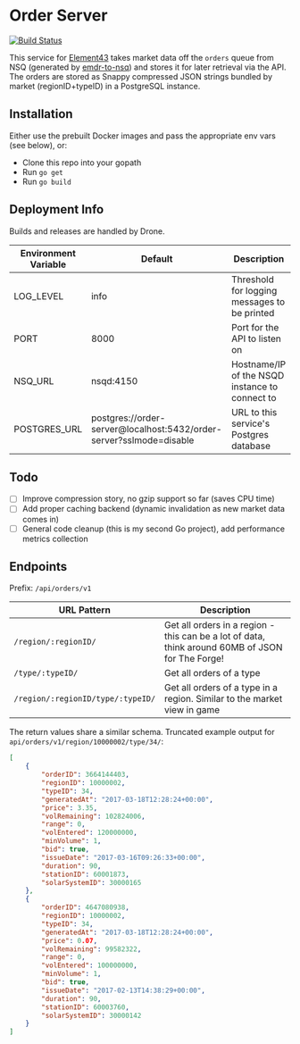 # Order Server
[![Build Status](https://drone.element-43.com/api/badges/EVE-Tools/order-server/status.svg)](https://drone.element-43.com/EVE-Tools/order-server)

This service for [Element43](https://element-43.com) takes market data off the `orders` queue from NSQ (generated by [emdr-to-nsq](gttps://github.com/EVE-Tools/emdr-to-nsq)) and stores it for later retrieval via the API. The orders are stored as Snappy compressed JSON strings bundled by market (regionID+typeID) in a PostgreSQL instance.

## Installation
Either use the prebuilt Docker images and pass the appropriate env vars (see below), or:

* Clone this repo into your gopath
* Run `go get`
* Run `go build`


## Deployment Info
Builds and releases are handled by Drone.

Environment Variable | Default | Description
--- | --- | ---
LOG_LEVEL | info | Threshold for logging messages to be printed
PORT | 8000 | Port for the API to listen on
NSQ_URL | nsqd:4150 | Hostname/IP of the NSQD instance to connect to
POSTGRES_URL| postgres://order-server@localhost:5432/order-server?sslmode=disable | URL to this service's Postgres database

## Todo
- [ ] Improve compression story, no gzip support so far (saves CPU time)
- [ ] Add proper caching backend (dynamic invalidation as new market data comes in)
- [ ] General code cleanup (this is my second Go project), add performance metrics collection

## Endpoints

Prefix: `/api/orders/v1`

URL Pattern | Description
--- | ---
`/region/:regionID/` | Get all orders in a region - this can be a lot of data, think around 60MB of JSON for The Forge!
`/type/:typeID/` | Get all orders of a type
`/region/:regionID/type/:typeID/` | Get all orders of a type in a region. Similar to the market view in game

The return values share a similar schema. Truncated example output for `api/orders/v1/region/10000002/type/34/`:
```json
[
    {
        "orderID": 3664144403,
        "regionID": 10000002,
        "typeID": 34,
        "generatedAt": "2017-03-18T12:28:24+00:00",
        "price": 3.35,
        "volRemaining": 102824006,
        "range": 0,
        "volEntered": 120000000,
        "minVolume": 1,
        "bid": true,
        "issueDate": "2017-03-16T09:26:33+00:00",
        "duration": 90,
        "stationID": 60001873,
        "solarSystemID": 30000165
    },
    {
        "orderID": 4647080938,
        "regionID": 10000002,
        "typeID": 34,
        "generatedAt": "2017-03-18T12:28:24+00:00",
        "price": 0.07,
        "volRemaining": 99582322,
        "range": 0,
        "volEntered": 100000000,
        "minVolume": 1,
        "bid": true,
        "issueDate": "2017-02-13T14:38:29+00:00",
        "duration": 90,
        "stationID": 60003760,
        "solarSystemID": 30000142
    }
]
```